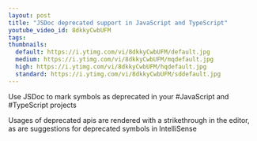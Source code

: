 ```yaml
---
layout: post
title: "JSDoc deprecated support in JavaScript and TypeScript"
youtube_video_id: 8dkkyCwbUFM
tags:
thumbnails:
  default: https://i.ytimg.com/vi/8dkkyCwbUFM/default.jpg
  medium: https://i.ytimg.com/vi/8dkkyCwbUFM/mqdefault.jpg
  high: https://i.ytimg.com/vi/8dkkyCwbUFM/hqdefault.jpg
  standard: https://i.ytimg.com/vi/8dkkyCwbUFM/sddefault.jpg
---
```


Use JSDoc to mark symbols as deprecated in your #JavaScript and #TypeScript projects

Usages of deprecated apis are rendered with a strikethrough in the editor, as are suggestions for deprecated symbols in IntelliSense
